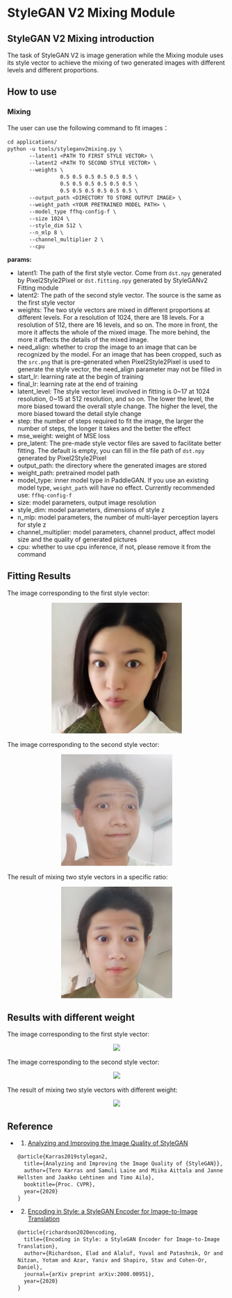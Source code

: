 # StyleGAN V2 Mixing Module

## StyleGAN V2 Mixing introduction

The task of StyleGAN V2 is image generation while the Mixing module uses its style vector to achieve the mixing of two generated images with different levels and different proportions.

## How to use

### Mixing


The user can use the following command to fit images：

```
cd applications/
python -u tools/styleganv2mixing.py \
       --latent1 <PATH TO FIRST STYLE VECTOR> \
       --latent2 <PATH TO SECOND STYLE VECTOR> \
       --weights \
                 0.5 0.5 0.5 0.5 0.5 0.5 \
                 0.5 0.5 0.5 0.5 0.5 0.5 \
                 0.5 0.5 0.5 0.5 0.5 0.5 \
       --output_path <DIRECTORY TO STORE OUTPUT IMAGE> \
       --weight_path <YOUR PRETRAINED MODEL PATH> \
       --model_type ffhq-config-f \
       --size 1024 \
       --style_dim 512 \
       --n_mlp 8 \
       --channel_multiplier 2 \
       --cpu
```

**params:**
- latent1: The path of the first style vector. Come from `dst.npy` generated by Pixel2Style2Pixel or `dst.fitting.npy` generated by StyleGANv2 Fitting module
- latent2: The path of the second style vector. The source is the same as the first style vector
- weights: The two style vectors are mixed in different proportions at different levels. For a resolution of 1024, there are 18 levels. For a resolution of 512, there are 16 levels, and so on.
  The more in front, the more it affects the whole of the mixed image. The more behind, the more it affects the details of the mixed image.
- need_align: whether to crop the image to an image that can be recognized by the model. For an image that has been cropped, such as the `src.png` that is pre-generated when Pixel2Style2Pixel is used to generate the style vector, the need_align parameter may not be filled in
- start_lr: learning rate at the begin of training
- final_lr: learning rate at the end of training
- latent_level: The style vector level involved in fitting is 0~17 at 1024 resolution, 0~15 at 512 resolution, and so on. The lower the level, the more biased toward the overall style change. The higher the level, the more biased toward the detail style change
- step: the number of steps required to fit the image, the larger the number of steps, the longer it takes and the better the effect
- mse_weight: weight of MSE loss
- pre_latent: The pre-made style vector files are saved to facilitate better fitting. The default is empty, you can fill in the file path of `dst.npy` generated by Pixel2Style2Pixel
- output_path: the directory where the generated images are stored
- weight_path: pretrained model path
- model_type: inner model type in PaddleGAN. If you use an existing model type, `weight_path` will have no effect.
  Currently recommended use: `ffhq-config-f`
- size: model parameters, output image resolution
- style_dim: model parameters, dimensions of style z
- n_mlp: model parameters, the number of multi-layer perception layers for style z
- channel_multiplier: model parameters, channel product, affect model size and the quality of generated pictures
- cpu: whether to use cpu inference, if not, please remove it from the command

## Fitting Results

The image corresponding to the first style vector:

<div align="center">
    <img src="../../imgs/stylegan2fitting-sample.png" width="300"/>
</div>

The image corresponding to the second style vector:

<div align="center">
    <img src="../../imgs/stylegan2fitting-sample2.png" width="256"/>
</div>

The result of mixing two style vectors in a specific ratio:

<div align="center">
    <img src="../../imgs/stylegan2mixing-sample.png" width="256"/>
</div>

## Results with different weight
The image corresponding to the first style vector:

<div align="center">
    <img src="https://user-images.githubusercontent.com/50691816/130604304-292e2de4-5dc3-4613-a355-ff6163f9390f.png" width="300"/>
</div>

The image corresponding to the second style vector:

<div align="center">
    <img src="https://user-images.githubusercontent.com/50691816/130604334-3550d429-742a-4b12-a445-e54c867dbd24.png" width="256"/>
</div>

The result of mixing two style vectors with different weight:
<div align="center">
    <img src="https://user-images.githubusercontent.com/50691816/130603897-05f76968-bfdd-4bca-a00c-417a6e1d70af.png" height="256"/>
</div>


## Reference

- 1. [Analyzing and Improving the Image Quality of StyleGAN](https://arxiv.org/abs/1912.04958)

  ```
  @article{Karras2019stylegan2,
    title={Analyzing and Improving the Image Quality of {StyleGAN}},
    author={Tero Karras and Samuli Laine and Miika Aittala and Janne Hellsten and Jaakko Lehtinen and Timo Aila},
    booktitle={Proc. CVPR},
    year={2020}
  }
  ```
- 2. [Encoding in Style: a StyleGAN Encoder for Image-to-Image Translation](hhttps://arxiv.org/abs/2008.00951)

  ```
  @article{richardson2020encoding,
    title={Encoding in Style: a StyleGAN Encoder for Image-to-Image Translation},
    author={Richardson, Elad and Alaluf, Yuval and Patashnik, Or and Nitzan, Yotam and Azar, Yaniv and Shapiro, Stav and Cohen-Or, Daniel},
    journal={arXiv preprint arXiv:2008.00951},
    year={2020}
  }
  ```
